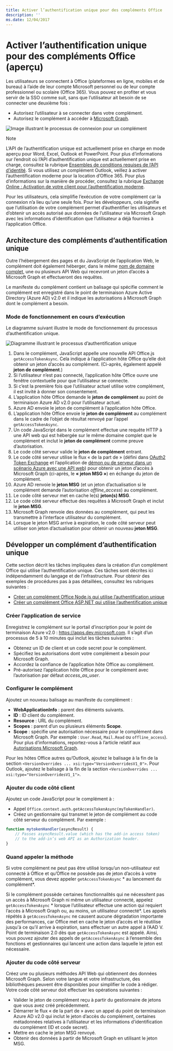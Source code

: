 ```yaml
---
title: Activer l’authentification unique pour des compléments Office
description: ''
ms.date: 12/04/2017
---
```


# <a name="enable-single-sign-on-for-office-add-ins-preview"></a>Activer l’authentification unique pour des compléments Office (aperçu)

Les utilisateurs se connectent à Office (plateformes en ligne, mobiles et de bureau) à l’aide de leur compte Microsoft personnel ou de leur compte professionnel ou scolaire (Office 365). Vous pouvez en profiter et vous servir de la SSO comme suit, sans que l’utilisateur ait besoin de se connecter une deuxième fois :

* Autorisez l’utilisateur à se connecter dans votre complément.
* Autorisez le complément à accéder à [Microsoft Graph](https://developer.microsoft.com/graph/docs).

![Image illustrant le processus de connexion pour un complément](../images/office-host-title-bar-sign-in.png)

> [!NOTE]
> L’API de l’authentification unique est actuellement prise en charge en mode aperçu pour Word, Excel, Outlook et PowerPoint. Pour plus d’informations sur l’endroit où l’API d’authentification unique est actuellement prise en charge, consultez la rubrique [Ensembles de conditions requises de l’API d’identité](https://dev.office.com/reference/add-ins/requirement-sets/identity-api-requirement-sets).
> Si vous utilisez un complément Outlook, veillez à activer l’authentification moderne pour la location d’Office 365. Pour plus d’informations sur la manière de procéder, consultez la rubrique [Exchange Online : Activation de votre client pour l’authentification moderne](https://social.technet.microsoft.com/wiki/contents/articles/32711.exchange-online-how-to-enable-your-tenant-for-modern-authentication.aspx).

Pour les utilisateurs, cela simplifie l’exécution de votre complément car la connexion n’a lieu qu’une seule fois. Pour les développeurs, cela signifie que l’utilisation de votre complément permet d’authentifier les utilisateurs et d’obtenir un accès autorisé aux données de l’utilisateur via Microsoft Graph avec les informations d’identification que l’utilisateur a déjà fournies à l’application Office.

## <a name="sso-add-in-architecture"></a>Architecture des compléments d’authentification unique

Outre l’hébergement des pages et du JavaScript de l’application Web, le complément doit également héberger, dans le même [nom de domaine complet](https://msdn.microsoft.com/fr-fr/library/windows/desktop/ms682135.aspx#_dns_fully_qualified_domain_name_fqdn__gly), une ou plusieurs API Web qui recevront un jeton d’accès à Microsoft Graph et effectueront des requêtes.

Le manifeste du complément contient un balisage qui spécifie comment le complément est enregistré dans le point de terminaison Azure Active Directory (Azure AD) v2.0 et il indique les autorisations à Microsoft Graph dont le complément a besoin.

### <a name="how-it-works-at-runtime"></a>Mode de fonctionnement en cours d’exécution

Le diagramme suivant illustre le mode de fonctionnement du processus d’authentification unique.
<!-- Minor fixes to the text in the diagram - change V2 to v2.0, and change "(e.g. Word, Excel, etc.)" to "(for example, Word, Excel)". -->

![Diagramme illustrant le processus d’authentification unique](../images/sso-overview-diagram.png)

1. Dans le complément, JavaScript appelle une nouvelle API Office.js `getAccessTokenAsync`. Cela indique à l’application hôte Office qu’elle doit obtenir un jeton d’accès au complément. (Ci-après, également appelé **jeton de complément**.)
1. Si l’utilisateur n’est pas connecté, l’application hôte Office ouvre une fenêtre contextuelle pour que l’utilisateur se connecte.
1.  Si c’est la première fois que l’utilisateur actuel utilise votre complément, il est invité à donner son consentement.
1. L’application hôte Office demande le **jeton de complément** au point de terminaison Azure AD v2.0 pour l’utilisateur actuel.
1. Azure AD envoie le jeton de complément à l’application hôte Office.
1. L’application hôte Office envoie le **jeton de complément** au complément dans le cadre de l’objet de résultat renvoyé par l’appel `getAccessTokenAsync`.
1. Un code JavaScript dans le complément effectue une requête HTTP à une API web qui est hébergée sur le même domaine complet que le complément et inclut le **jeton de complément** comme preuve d’autorisation.  
1. Le code côté serveur valide le **jeton de complément** entrant.
1. Le code côté serveur utilise le flux « de la part de » (défini dans [OAuth2 Token Exchange](https://tools.ietf.org/html/draft-ietf-oauth-token-exchange-02) et l’application de [démon ou de serveur dans un scénario Azure avec une API web](https://docs.microsoft.com/fr-fr/azure/active-directory/develop/active-directory-authentication-scenarios#daemon-or-server-application-to-web-api)) pour obtenir un jeton d’accès à Microsoft Graph (ci-après, le **« jeton MSG »**) en échange du jeton de complément.
1. Azure AD renvoie le **jeton MSG** (et un jeton d’actualisation si le complément demande l’autorisation *offline_access*) au complément.
1. Le code côté serveur met en cache le(s) **jeton(s) MSG**.
1. Le code côté serveur effectue des requêtes à Microsoft Graph et inclut le **jeton MSG**.
1. Microsoft Graph renvoie des données au complément, qui peut les transmettre à l’interface utilisateur du complément.
1. Lorsque le jeton MSG arrive à expiration, le code côté serveur peut utiliser son jeton d’actualisation pour obtenir un nouveau **jeton MSG**.

## <a name="develop-an-sso-add-in"></a>Développer un complément d’authentification unique

Cette section décrit les tâches impliquées dans la création d’un complément Office qui utilise l’authentification unique. Ces tâches sont décrites ici indépendamment du langage et de l’infrastructure. Pour obtenir des exemples de procédures pas à pas détaillées, consultez les rubriques suivantes :

* [Créer un complément Office Node.js qui utilise l’authentification unique](create-sso-office-add-ins-nodejs.md)
* [Créer un complément Office ASP.NET qui utilise l’authentification unique](create-sso-office-add-ins-aspnet.md)

### <a name="create-the-service-application"></a>Créer l’application de service

Enregistrez le complément sur le portail d’inscription pour le point de terminaison Azure v2.0 : https://apps.dev.microsoft.com. Il s’agit d’un processus de 5 à 10 minutes qui inclut les tâches suivantes :

* Obtenez un ID de client et un code secret pour le complément.
* Spécifiez les autorisations dont votre complément a besoin pour Microsoft Graph.
* Accordez la confiance de l’application hôte Office au complément.
* Pré-autorisez l’application hôte Office pour le complément avec l’autorisation par défaut *access_as_user*.

### <a name="configure-the-add-in"></a>Configurer le complément

Ajoutez un nouveau balisage au manifeste du complément :

* **WebApplicationInfo** : parent des éléments suivants.
* **ID** : ID client du complément.
* **Resource** : URL du complément.
* **Scopes** : parent d’un ou plusieurs éléments **Scope**.
* **Scope** : spécifie une autorisation nécessaire pour le complément dans Microsoft Graph. Par exemple : `User.Read`, `Mail.Read` ou `offline_access`). Pour plus d’informations, reportez-vous à l’article relatif aux [Autorisations Microsoft Graph](https://developer.microsoft.com/fr-fr/graph/docs/concepts/permissions_reference).

Pour les hôtes Office autres qu’Outlook, ajoutez le balisage à la fin de la section `<VersionOverrides ... xsi:type="VersionOverridesV1_0">`. Pour Outlook, ajoutez le balisage à la fin de la section `<VersionOverrides ... xsi:type="VersionOverridesV1_1">`.

### <a name="add-client-side-code"></a>Ajouter du code côté client

Ajoutez un code JavaScript pour le complément à :

* Appel `Office.context.auth.getAccessTokenAsync(myTokenHandler)`.
* Créez un gestionnaire qui transmet le jeton de complément au code côté serveur du complément. Par exemple :

```js
function mytokenHandler(asyncResult) {
    // Passes asyncResult.value (which has the add-in access token)
    // to the add-in’s web API as an Authorization header.
}
```

### <a name="when-to-call-the-method"></a>Quand appeler la méthode

Si votre complément ne peut pas être utilisé lorsqu’un non-utilisateur est connecté à Office et qu’Office ne possède pas de jeton d’accès à votre complément, vous devez appeler `getAccessTokenAsync` * au lancement du complément*.

Si le complément possède certaines fonctionnalités qui ne nécessitent pas un accès à Microsoft Graph ni même un utilisateur connecté, appelez `getAccessTokenAsync` * lorsque l’utilisateur effectue une action qui requiert l’accès à Microsoft Graph ou, au moins, un utilisateur connecté*. Les appels répétés à `getAccessTokenAsync` ne causent aucune dégradation importante des performances, car Office met en cache le jeton d’accès et le réutilise jusqu'à ce qu’il arrive à expiration, sans effectuer un autre appel à l’AAD V. Point de terminaison 2.0 dès que `getAccessTokenAsync` est appelé. Ainsi, vous pouvez ajouter des appels de `getAccessTokenAsync` à l’ensemble des fonctions et gestionnaires qui lancent une action dans laquelle le jeton est nécessaire.

### <a name="add-server-side-code"></a>Ajouter du code côté serveur

Créez une ou plusieurs méthodes API Web qui obtiennent des données Microsoft Graph. Selon votre langue et votre infrastructure, des bibliothèques peuvent être disponibles pour simplifier le code à rédiger. Votre code côté serveur doit effectuer les opérations suivantes :

* Valider le jeton de complément reçu à partir du gestionnaire de jetons que vous avez créé précédemment.
* Démarrer le flux « de la part de » avec un appel du point de terminaison Azure AD v2.0 qui inclut le jeton d’accès du complément, certaines métadonnées relatives à l’utilisateur et les informations d’identification du complément (ID et code secret).
* Mettre en cache le jeton MSG renvoyé.
* Obtenir des données à partir de Microsoft Graph en utilisant le jeton MSG.

